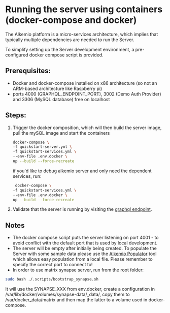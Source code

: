 # Running the server using containers (docker-compose and docker)

The Alkemio platform is a micro-services architecture, which implies that typically multiple dependencies are needed to run the Server.

To simplify setting up the Server development environment, a pre-configured docker compose script is provided.

## Prerequisites:

- Docker and docker-compose installed on x86 architecture (so not an ARM-based architecture like Raspberry pi)
- ports 4000 (GRAPHQL_ENDPOINT_PORT), 3002 (Demo Auth Provider) and 3306 (MySQL database) free on localhost

## Steps:

1. Trigger the docker composition, which will then build the server image, pull the mySQL image and start the containers

   ```bash
   docker-compose \
   -f quickstart-server.yml \
   -f quickstart-services.yml \
   --env-file .env.docker \
   up --build --force-recreate
   ```

   if you'd like to debug alkemio server and only need the dependent services, run:

   ```bash
    docker-compose \
   -f quickstart-services.yml \
   --env-file .env.docker \
   up --build --force-recreate
   ```

2. Validate that the server is running by visiting the [graphql endpoint](http://localhost:4455/graphql).

## Notes

- The docker compose script puts the server listening on port 4001 - to avoid conflict with the default port that is used by local development.
- The server will be empty after initially being created. To populate the Server with some sample data please use the [Alkemio Populator](http://github.com/alkem-io/Populator) tool which allows easy population from a local file. Please remember to specify the correct port to connect to!
- In order to use matrix synapse server, run from the root folder:

```bash
sudo bash ./.scripts/bootstrap_synapse.sh
```

It will use the SYNAPSE_XXX from env.docker, create a configuration in /var/lib/docker/volumes/synapse-data/\_data/, copy them to /var/docker_data/matrix and then map the latter to a volume used in docker-compose.
